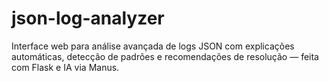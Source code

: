 # json-log-analyzer
Interface web para análise avançada de logs JSON com explicações automáticas, detecção de padrões e recomendações de resolução — feita com Flask e IA via Manus.
